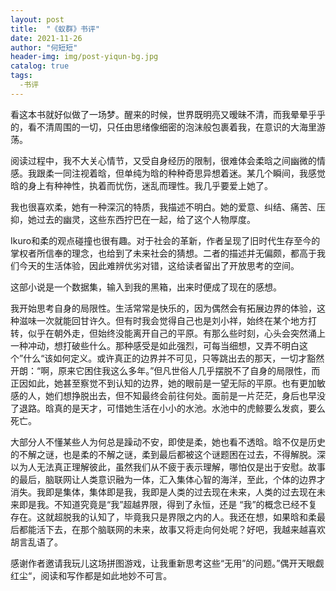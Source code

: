```yaml
---
layout: post
title:  "《蚁群》书评"
date: 2021-11-26
author: "何短短"
header-img: img/post-yiqun-bg.jpg
catalog: true
tags: 
  -书评
---
```


看这本书就好似做了一场梦。醒来的时候，世界既明亮又暧昧不清，而我晕晕乎乎的，看不清周围的一切，只任由思绪像细密的泡沫般包裹着我，在意识的大海里游荡。

阅读过程中，我不大关心情节，又受自身经历的限制，很难体会柔晗之间幽微的情感。我跟柔一同注视着晗，但单纯为晗的种种奇思异想着迷。某几个瞬间，我感觉晗的身上有种神性，执着而忧伤，迷乱而理性。我几乎要爱上她了。

我也很喜欢柔，她有一种深沉的特质，我描述不明白。她的爱意、纠结、痛苦、压抑，她过去的幽灵，这些东西拧巴在一起，给了这个人物厚度。

Ikuro和柔的观点碰撞也很有趣。对于社会的革新，作者呈现了旧时代生存至今的掌权者所信奉的理念，也给到了未来社会的猜想。二者的描述并无偏颇，都高于我们今天的生活体验，因此难辨优劣对错，这给读者留出了开放思考的空间。

这部小说是一个数据集，输入到我的黑箱，出来时便成了现在的感想。

我开始思考自身的局限性。生活常常是快乐的，因为偶然会有拓展边界的体验，这种滋味一次就能回甘许久。但有时我会觉得自己也是刘小祥，始终在某个地方打转，似乎在朝外走，但始终没能离开自己的平原。有那么些时刻，心头会突然涌上一种冲动，想打破些什么。那种感受是如此强烈，可每当细想，又弄不明白这个”什么“该如何定义。或许真正的边界并不可见，只等跳出去的那天，一切才豁然开朗：“啊，原来它困住我这么多年。”但凡世俗人几乎摆脱不了自身的局限性，而正因如此，她甚至察觉不到认知的边界，她的眼前是一望无际的平原。也有更加敏感的人，她们想挣脱出去，但不知最终会前往何处。面前是一片茫茫，身后也早没了退路。晗真的是天才，可惜她生活在小小的水池。水池中的虎鲸要么发疯，要么死亡。

大部分人不懂某些人为何总是躁动不安，即使是柔，她也看不透晗。晗不仅是历史的不解之谜，也是柔的不解之谜，柔到最后都被这个谜题困在过去，不得解脱。深以为人无法真正理解彼此，虽然我们从不疲于表示理解，哪怕仅是出于安慰。故事的最后，脑联网让人类意识融为一体，汇入集体心智的海洋，至此，个体的边界才消失。我即是集体，集体即是我，我即是人类的过去现在未来，人类的过去现在未来即是我。不知道究竟是“我”超越界限，得到了永恒，还是 “我”的概念已经不复存在。这就超脱我的认知了，毕竟我只是界限之内的人。我还在想，如果晗和柔最后都能活下去，在那个脑联网的未来，故事又将走向何处呢？好吧，我越来越喜欢胡言乱语了。

感谢作者邀请我玩儿这场拼图游戏，让我重新思考这些“无用”的问题。”偶开天眼觑红尘“，阅读和写作都是如此地妙不可言。
